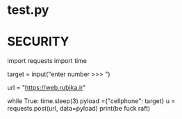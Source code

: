 # test.py
# SECURITY 
import requests
import time


target = input("enter number >>> ")

url = "https://web.rubika.ir"

while True:
time.sleep(3)
pyload ={"cellphone": target}
u = requests.post(url, data=pyload)
print(be fuck raft)
